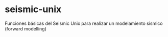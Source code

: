 seismic-unix
============

Funciones básicas del Seismic Unix para realizar un modelamiento sismico (forward modelling) 

